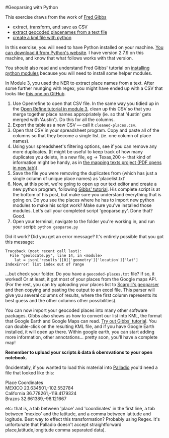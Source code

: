 #Geoparsing with Python

This exercise draws from the work of [Fred Gibbs](http://fredgibbs.net/)

+ [extract, transform, and save as CSV](http://fredgibbs.net/tutorials/extract-transform-save-csv.html)
+ [extract geocoded placenames from a text file](http://fredgibbs.net/tutorials/extract-geocode-placenames-from-text-file.html)
+ [create a kml file with python](http://fredgibbs.net/tutorials/create-kml-file-python.html)

In this exercise, you will need to have Python installed on your machine. [You can download it from Python's website](https://www.python.org/downloads/). I have version 2.7.9 on this machine, and know that what follows works with that version.

You should also read and understand Fred Gibbs' tutorial on [installing python modules](http://fredgibbs.net/tutorials/install-python-modules) because you will need to install some helper modules.

In Module 3, you used the NER to extract place names from a text. After some further munging with regex, you might have ended up with a CSV that looks like [this one on GitHub](https://raw.githubusercontent.com/hist3907b-winter2015/module4-holes/master/texas.csv).

1. Use Openrefine to open that CSV file. In the same way you tidied up in the [Open Refine tutorial in module 3](https://github.com/hist3907b-winter2015/module3-wranglingdata/blob/master/openrefine.md), clean up this CSV so that you merge together place names appropriately (ie. so that '4ustin' gets merged with 'Austin'). Do this for all the columns.
2. Export the table as a new CSV &mdash; call it `cleaned-places.csv`.
3. Open that CSV in your spreadsheet program. Copy and paste all of the columns so that they become a single list. (ie. one column of place names).
4. Using your spreadsheet's filtering options, see if you can remove any more duplicates. (It might be useful to keep track of how many duplicates you delete, in a new file, eg -> Texas,200 <- that kind of information might be handy, as in [the mapping texts project (PDF opens in new tab)](http://mappingtexts.stanford.edu/whitepaper/MappingTexts_WhitePaper.pdf)).
5. Save the file you were removing the duplicates from (which has just a single column of unique place names) as 'placelist.txt'
6. Now, at this point, we're going to open up our text editor and create a new python program, following [Gibbs' tutorial](http://fredgibbs.net/tutorials/extract-geocode-placenames-from-text-file.html). His complete script is at the bottom of his post, but make sure you understand everything that is going on. Do you see the places where he has to import new python modules to make his script work? Make sure you've installed those modules. Let's call your completed script 'geoparse.py'. Done that? Good. 
7. Open your terminal, navigate to the folder you're working in, and run your script: ```python geoparse.py```

Did it work? Did you get an error message? It's entirely possible that you got this message:

```SHELL
Traceback (most recent call last):
  File "geolocate.py", line 14, in <module>
    lat = json['results'][0]['geometry']['location']['lat']
IndexError: list index out of range
```

...but check your folder. Do you have a ```geocoded-places.txt``` file? If so, it worked! Or at least, it got most of your places from the Google maps API. (For the rest, you can try uploading your places list to [Scargill's geoparser](https://www.ltg.ed.ac.uk/software/geoparser/) and then copying and pasting the output to an excel file. This parser will give you several columns of results, where the first column represents its best guess and the other columns other possibilities).

You can now import your geocoded places into many other software packages. Gibbs also shows us how to convert our list into KML, the format that Google Earth and Google Maps can read. [Try out Gibbs' tutorial](http://fredgibbs.net/tutorials/create-kml-file-python.html). You can double-click on the resulting KML file, and if you have Google Earth installed, it will open up there. Within google earth, you can start adding more information, other annotations... pretty soon, you'll have a complete map!

**Remember to upload your scripts & data & obersvations to your open notebook.**

(Incidentally, if you wanted to load this material into [Palladio](http://palladio.designhumanities.org/) you'd need a file that looked like this:

Place	Coordinates<br>
MEXICO	23.634501,-102.552784<br>
California	36.778261,-119.4179324<br>
Brazos	32.661389,-98.121667<br>

etc: that is, a tab between 'place' and 'coordinates' in the first line, a tab between 'mexico' and the latitude, and a comma between latitude and logitude. Best way to effect this transformation? Probably using Regex. It's unfortunate that Palladio doesn't accept straightforward place,latitude,longitude comma separated data).
